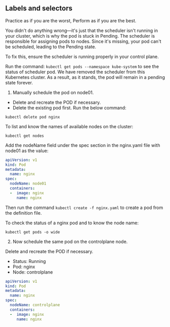 
## Labels and selectors

Practice as if you are the worst, Perform as if you are the best.

You didn't do anything wrong—it's just that the scheduler isn't running in your cluster, which is why the pod is stuck in Pending. The scheduler is responsible for assigning pods to nodes. Since it's missing, your pod can't be scheduled, leading to the Pending state.

To fix this, ensure the scheduler is running properly in your control plane.

Run the command: ``` kubectl get pods --namespace kube-system ``` to see the status of scheduler pod. We have removed the scheduler from this Kubernetes cluster. As a result, as it stands, the pod will remain in a pending state forever.

1. Manually schedule the pod on node01.

- Delete and recreate the POD if necessary.
- Delete the existing pod first. Run the below command:

```shell 
kubectl delete pod nginx
```
To list and know the names of available nodes on the cluster:

```shell
kubectl get nodes
```
Add the nodeName field under the spec section in the nginx.yaml file with node01 as the value:

```yaml
apiVersion: v1
kind: Pod
metadata:
  name: nginx
spec:
  nodeName: node01
  containers:
  -  image: nginx
     name: nginx
```

Then run the command ``` kubectl create -f nginx.yaml ``` to create a pod from the definition file.

To check the status of a nginx pod and to know the node name: 

```shell
kubectl get pods -o wide
```

2. Now schedule the same pod on the controlplane node.

Delete and recreate the POD if necessary.

- Status: Running
- Pod: nginx
- Node: controlplane

```yaml
apiVersion: v1
kind: Pod
metadata:
  name: nginx
spec:
  nodeName: controlplane
  containers:
  -  image: nginx
     name: nginx
```
     